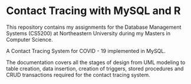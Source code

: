 # Contact Tracing with MySQL and R

This repository contains my assignments for the Database Management Systems (CS5200) at Northeastern University during my Masters in Computer Science.

A Contact Tracing System for COVID - 19 implemented in MySQL.

The documentation covers all the stages of design from UML modeling to table creation, data insertion, creation of triggers, stored procedures and CRUD transactions required for the contact tracing system.
